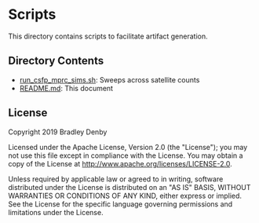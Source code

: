 # Scripts

This directory contains scripts to facilitate artifact generation.

## Directory Contents

* [run_csfp_mprc_sims.sh](run_csfp_mprc_sims.sh): Sweeps across satellite counts
* [README.md](README.md): This document

## License

Copyright 2019 Bradley Denby

Licensed under the Apache License, Version 2.0 (the "License"); you may not use
this file except in compliance with the License. You may obtain a copy of the
License at <http://www.apache.org/licenses/LICENSE-2.0>.

Unless required by applicable law or agreed to in writing, software distributed
under the License is distributed on an "AS IS" BASIS, WITHOUT WARRANTIES OR
CONDITIONS OF ANY KIND, either express or implied. See the License for the
specific language governing permissions and limitations under the License.
